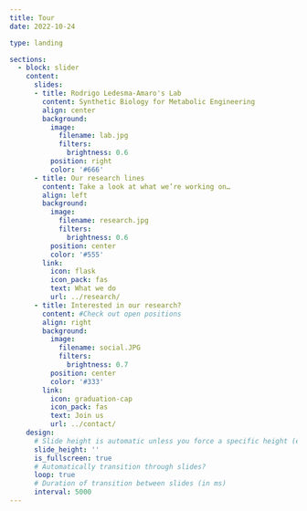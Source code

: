 ```yaml
---
title: Tour
date: 2022-10-24

type: landing

sections:
  - block: slider
    content:
      slides:
      - title: Rodrigo Ledesma-Amaro's Lab
        content: Synthetic Biology for Metabolic Engineering
        align: center
        background:
          image:
            filename: lab.jpg
            filters:
              brightness: 0.6
          position: right
          color: '#666'
      - title: Our research lines
        content: Take a look at what we’re working on…
        align: left 
        background:
          image:
            filename: research.jpg
            filters:
              brightness: 0.6
          position: center
          color: '#555'
        link:
          icon: flask
          icon_pack: fas
          text: What we do
          url: ../research/
      - title: Interested in our research?
        content: #Check out open positions
        align: right
        background:
          image:
            filename: social.JPG
            filters:
              brightness: 0.7
          position: center
          color: '#333'
        link:
          icon: graduation-cap
          icon_pack: fas
          text: Join us
          url: ../contact/
    design:
      # Slide height is automatic unless you force a specific height (e.g. '400px')
      slide_height: ''
      is_fullscreen: true
      # Automatically transition through slides?
      loop: true
      # Duration of transition between slides (in ms)
      interval: 5000
---
```

